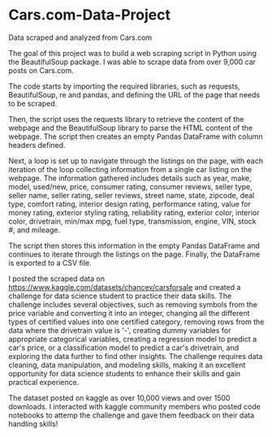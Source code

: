 # Cars.com-Data-Project
Data scraped and analyzed from Cars.com

The goal of this project was to build a web scraping script in Python using the BeautifulSoup package. I was able to scrape data from over 9,000 car posts on Cars.com.

The code starts by importing the required libraries, such as requests, BeautifulSoup, re and pandas, and defining the URL of the page that needs to be scraped.

Then, the script uses the requests library to retrieve the content of the webpage and the BeautifulSoup library to parse the HTML content of the webpage. The script then creates an empty Pandas DataFrame with column headers defined.

Next, a loop is set up to navigate through the listings on the page, with each iteration of the loop collecting information from a single car listing on the webpage. The information gathered includes details such as year, make, model, used/new, price, consumer rating, consumer reviews, seller type, seller name, seller rating, seller reviews, street name, state, zipcode, deal type, comfort rating, interior design rating, performance rating, value for money rating, exterior styling rating, reliability rating, exterior color, interior color, drivetrain, min/max mpg, fuel type, transmission, engine, VIN, stock #, and mileage.

The script then stores this information in the empty Pandas DataFrame and continues to iterate through the listings on the page. Finally, the DataFrame is exported to a CSV file.

I posted the scraped data on https://www.kaggle.com/datasets/chancev/carsforsale and created a challenge for data science student to practice their data skills. The challenge includes several objectives, such as removing symbols from the price variable and converting it into an integer, changing all the different types of certified values into one certified category, removing rows from the data where the drivetrain value is '-', creating dummy variables for appropriate categorical variables, creating a regression model to predict a car's price, or a classification model to predict a car's drivetrain, and exploring the data further to find other insights. The challenge requires data cleaning, data manipulation, and modeling skills, making it an excellent opportunity for data science students to enhance their skills and gain practical experience.

The dataset posted on kaggle as over 10,000 views and over 1500 downloads. I interacted with kaggle community members who posted code notebooks to attemp the challenge and gave them feedback on their data handling skills!
